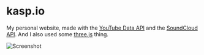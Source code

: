 # kasp.io
My personal website, made with the [YouTube Data API](https://developers.google.com/youtube/v3/) and the [SoundCloud API](https://developers.soundcloud.com/). And I also used some [three.js](https://threejs.org/) thing.

![Screenshot](https://raw.githubusercontent.com/SpectralKH/personal-website/master/screenshot.png)

